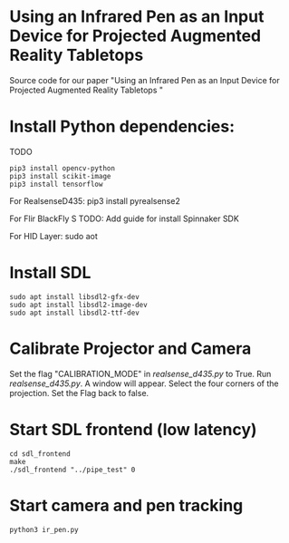 # Using an Infrared Pen as an Input Device for Projected Augmented Reality Tabletops 

Source code for our paper "Using an Infrared Pen as an Input Device for Projected Augmented Reality Tabletops "

# Install Python dependencies:

TODO

```
pip3 install opencv-python
pip3 install scikit-image
pip3 install tensorflow

```

For RealsenseD435:
pip3 install pyrealsense2

For Flir BlackFly S
TODO: Add guide for install Spinnaker SDK

For HID Layer:
sudo aot

# Install SDL

```
sudo apt install libsdl2-gfx-dev
sudo apt install libsdl2-image-dev
sudo apt install libsdl2-ttf-dev
```



# Calibrate Projector and Camera

Set the flag "CALIBRATION_MODE" in _realsense_d435.py_ to True.
Run _realsense_d435.py_. A window will appear. Select the four corners of the projection.
Set the Flag back to false.

# Start SDL frontend (low latency)

```
cd sdl_frontend
make
./sdl_frontend "../pipe_test" 0
```

# Start camera and pen tracking

```python3 ir_pen.py```

